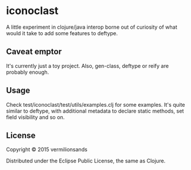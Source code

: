 # iconoclast

A little experiment in clojure/java interop borne out of curiosity of what would it take to add some features to deftype.

## Caveat emptor

It's currently just a toy project. Also, gen-class, deftype or reify are probably enough.

## Usage
Check test/iconoclast/test/utils/examples.clj for some examples. It's quite similar to deftype, with additional metadata
to declare static methods, set field visibility and so on.

## License

Copyright © 2015 vermilionsands

Distributed under the Eclipse Public License, the same as Clojure.

